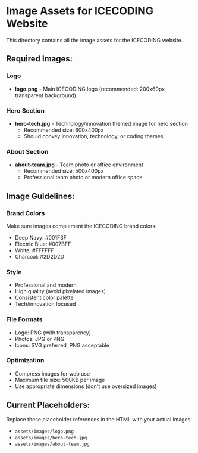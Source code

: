 # Image Assets for ICECODING Website

This directory contains all the image assets for the ICECODING website.

## Required Images:

### Logo
- **logo.png** - Main ICECODING logo (recommended: 200x60px, transparent background)

### Hero Section
- **hero-tech.jpg** - Technology/innovation themed image for hero section
  - Recommended size: 600x400px
  - Should convey innovation, technology, or coding themes

### About Section  
- **about-team.jpg** - Team photo or office environment
  - Recommended size: 500x400px
  - Professional team photo or modern office space

## Image Guidelines:

### Brand Colors
Make sure images complement the ICECODING brand colors:
- Deep Navy: #001F3F
- Electric Blue: #007BFF  
- White: #FFFFFF
- Charcoal: #2D2D2D

### Style
- Professional and modern
- High quality (avoid pixelated images)
- Consistent color palette
- Tech/innovation focused

### File Formats
- Logo: PNG (with transparency)
- Photos: JPG or PNG
- Icons: SVG preferred, PNG acceptable

### Optimization
- Compress images for web use
- Maximum file size: 500KB per image
- Use appropriate dimensions (don't use oversized images)

## Current Placeholders:
Replace these placeholder references in the HTML with your actual images:
- `assets/images/logo.png`
- `assets/images/hero-tech.jpg`  
- `assets/images/about-team.jpg`
